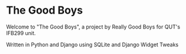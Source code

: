 # The Good Boys
Welcome to "The Good Boys", a project by Really Good Boys for QUT's IFB299 unit.

Written in Python and Django using SQLite and Django Widget Tweaks
